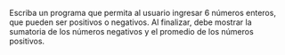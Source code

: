 Escriba un programa que permita al usuario ingresar 6 números
enteros, que pueden ser positivos o negativos. Al finalizar,
debe mostrar la sumatoria de los números negativos y el
promedio de los números positivos.
